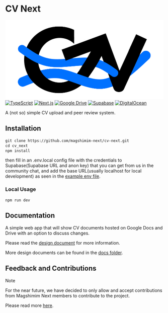 # CV Next

![image](./cv_next/public/images/logo.png)
[![TypeScript](https://img.shields.io/badge/TypeScript-3178C6?logo=typescript&logoColor=fff)](#)
[![Next.js](https://img.shields.io/badge/Next.js-black?logo=next.js&logoColor=white)](#)
[![Google Drive](https://img.shields.io/badge/Google%20Drive-4285F4?logo=googledrive&logoColor=fff)](#)
[![Supabase](https://img.shields.io/badge/Supabase-3FCF8E?logo=supabase&logoColor=fff)](#)
[![DigitalOcean](https://img.shields.io/badge/DigitalOcean-%230167ff.svg?logo=digitalOcean&logoColor=white)](#)

A (not so) simple CV upload and peer review system.

## Installation

```
git clone https://github.com/magshimim-next/cv-next.git
cd cv_next
npm install
```

then fill in an .env.local config file with the credentials to Supabase(Supabase URL and anon key) that you can get from us in the community chat, and add the base URL(usually localhost for local development) as seen in the [example env file](./cv_next/.env.local.example).

### Local Usage

```
npm run dev
```

## Documentation

A simple web app that will show CV documents hosted on Google Docs and Drive with an option to discuss changes.

Please read the [design document](/docs/DESIGN.md) for more information.

More design documents can be found in the [docs folder](./docs/).

## Feedback and Contributions

> [!NOTE]
> For the near future, we have decided to only allow and accept contributions from Magshimim Next members to contribute to the project.

Please read more [here](./CONTRIBUTING.md).
